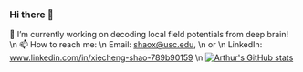 ### Hi there 👋
🔭 I’m currently working on decoding local field potentials from deep brain! \n
📫 How to reach me: \n
Email: shaox@usc.edu, \n
or \n
LinkedIn: www.linkedin.com/in/xiecheng-shao-789b90159 \n
[![Arthur's GitHub stats](https://github-readme-stats.vercel.app/api?username=ArthurSSS9966)](https://github.com/anuraghazra/github-readme-stats)
<!--
**ArthurSSS9966/ArthurSSS9966** is a ✨ _special_ ✨ repository because its `README.md` (this file) appears on your GitHub profile.

Here are some ideas to get you started:

🔭 I’m currently working on ...
- 🌱 I’m currently learning ...
- 👯 I’m looking to collaborate on ...
- 🤔 I’m looking for help with ...
- 💬 Ask me about ...
- 📫 How to reach me: ...
- 😄 Pronouns: ...
- ⚡ Fun fact: ...
-->
